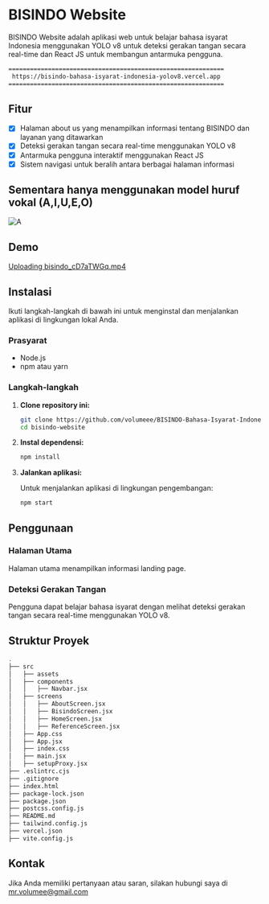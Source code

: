 # BISINDO Website

BISINDO Website adalah aplikasi web untuk belajar bahasa isyarat Indonesia menggunakan YOLO v8 untuk deteksi gerakan tangan secara real-time dan React JS untuk membangun antarmuka pengguna.

```bash
============================================================
 https://bisindo-bahasa-isyarat-indonesia-yolov8.vercel.app
============================================================
```
## Fitur

- [x] Halaman about us yang menampilkan informasi tentang BISINDO dan layanan yang ditawarkan
- [x] Deteksi gerakan tangan secara real-time menggunakan YOLO v8
- [x] Antarmuka pengguna interaktif menggunakan React JS
- [x] Sistem navigasi untuk beralih antara berbagai halaman informasi

## Sementara hanya menggunakan model huruf vokal (A,I,U,E,O)
![A](https://github.com/user-attachments/assets/e3b2caac-adef-4f2f-80db-ed549a7d33db)

## Demo

[Uploading bisindo_cD7aTWGq.mp4](https://github.com/user-attachments/assets/fb0fc3a3-5d80-4cb1-8b66-89d19d672aa6)

## Instalasi

Ikuti langkah-langkah di bawah ini untuk menginstal dan menjalankan aplikasi di lingkungan lokal Anda.

### Prasyarat

- Node.js
- npm atau yarn

### Langkah-langkah

1. **Clone repository ini:**

   ```bash
   git clone https://github.com/volumeee/BISINDO-Bahasa-Isyarat-Indonesia-YOLOv8.git
   cd bisindo-website
   ```

2. **Instal dependensi:**

   ```bash
   npm install
   ```

3. **Jalankan aplikasi:**

   Untuk menjalankan aplikasi di lingkungan pengembangan:

   ```bash
   npm start
   ```

## Penggunaan

### Halaman Utama

Halaman utama menampilkan informasi landing page.

### Deteksi Gerakan Tangan

Pengguna dapat belajar bahasa isyarat dengan melihat deteksi gerakan tangan secara real-time menggunakan YOLO v8.

## Struktur Proyek

```bash
.
├── src
│   ├── assets
│   ├── components
│   │   ├── Navbar.jsx
│   ├── screens
│   │   ├── AboutScreen.jsx
│   │   ├── BisindoScreen.jsx
│   │   ├── HomeScreen.jsx
│   │   ├── ReferenceScreen.jsx
│   ├── App.css
│   ├── App.jsx
│   ├── index.css
│   ├── main.jsx
│   ├── setupProxy.jsx
├── .eslintrc.cjs
├── .gitignore
├── index.html
├── package-lock.json
├── package.json
├── postcss.config.js
├── README.md
├── tailwind.config.js
├── vercel.json
├── vite.config.js
```

## Kontak

Jika Anda memiliki pertanyaan atau saran, silakan hubungi saya di mr.volumee@gmail.com

